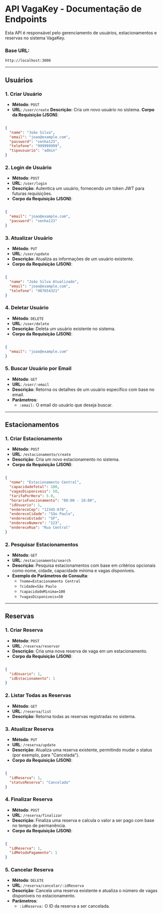 # API VagaKey - Documentação de Endpoints
Esta API é responsável pelo gerenciamento de usuários, estacionamentos e reservas no sistema VagaKey.

### **Base URL**:
`http://localhost:3000`

---

## Usuários
### 1. Criar Usuário
- **Método**: `POST`
- **URL**: `/user/create`
**Descrição**: Cria um novo usuário no sistema.
**Corpo da Requisição (JSON)**:
```json

{
  "name": "João Silva",
  "email": "joao@example.com",
  "password": "senha123",
  "telefone": "999999999",
  "tipousuario": "admin"
}
```

### 2. Login de Usuário
- **Método**: `POST`
- **URL**: `/user/login`
- **Descrição**: Autentica um usuário, fornecendo um token JWT para futuras requisições.
- **Corpo da Requisição (JSON)**:
```json

{
  "email": "joao@example.com",
  "password": "senha123"
}
```
### 3. Atualizar Usuário
- **Método**: `PUT`
- **URL**: `/user/update`
- **Descrição**: Atualiza as informações de um usuário existente.
- **Corpo da Requisição (JSON)**:
```json

{
  "name": "João Silva Atualizado",
  "email": "joao@example.com",
  "telefone": "987654321"
}
```

### 4. Deletar Usuário
- **Método**: `DELETE`
- **URL**: `/user/delete`
- **Descrição**: Deleta um usuário existente no sistema.
- **Corpo da Requisição (JSON)**:
```json

{
  "email": "joao@example.com"
}
```

### 5. Buscar Usuário por Email
- **Método**: `GET`
- **URL**: `/user/:email`
- **Descrição**: Retorna os detalhes de um usuário específico com base no email.
- **Parâmetros**:
    - `:email:` O email do usuário que deseja buscar.

---

## Estacionamentos
### 1. Criar Estacionamento
- **Método**: `POST`
- **URL**: `/estacionamento/create`
- **Descrição**: Cria um novo estacionamento no sistema.
- **Corpo da Requisição (JSON)**:
```json

{
  "nome": "Estacionamento Central",
  "capacidadeTotal": 100,
  "vagasDisponiveis": 50,
  "tarifaPorHora": 5.0,
  "horarioFuncionamento": "08:00 - 18:00",
  "idUsuario": 1,
  "enderecoCep": "12345-678",
  "enderecoCidade": "São Paulo",
  "enderecoEstado": "SP",
  "enderecoNumero": "123",
  "enderecoRua": "Rua Central"
}
```
### 2. Pesquisar Estacionamentos
- **Método**: `GET`
- **URL**: `/estacionamento/search`
- **Descrição**: Pesquisa estacionamentos com base em critérios opcionais como nome, cidade, capacidade mínima e vagas disponíveis.
- **Exemplo de Parâmetros de Consulta**:
    - `?nome=Estacionamento Central`
    - `?cidade=São Paulo`
    - `?capacidadeMinima=100`
    - `?vagasDisponiveis=50`

---

## Reservas
### 1. Criar Reserva

- **Método**: `POST`
- **URL**: `/reserva/reservar`
- **Descrição**: Cria uma nova reserva de vaga em um estacionamento.
- **Corpo da Requisição (JSON)**:
```json

{
  "idUsuario": 1,
  "idEstacionamento": 1
}
```

### 2. Listar Todas as Reservas
- **Método**: `GET`
- **URL**: `/reserva/list`
- **Descrição**: Retorna todas as reservas registradas no sistema.

### 3. Atualizar Reserva
- **Método**: `PUT`
- **URL**: `/reserva/update`
- **Descrição**: Atualiza uma reserva existente, permitindo mudar o status (por exemplo, para "Cancelada").
- **Corpo da Requisição (JSON)**:
```json

{
  "idReserva": 1,
  "statusReserva": "Cancelada"
}
```

### 4. Finalizar Reserva
- **Método**: `POST`
- **URL**: `/reserva/finalizar`
- **Descrição**: Finaliza uma reserva e calcula o valor a ser pago com base no tempo de permanência.
- **Corpo da Requisição (JSON)**:
```json

{
  "idReserva": 1,
  "idMetodoPagamento": 1
}
```

### 5. Cancelar Reserva
- **Método**: `DELETE`
- **URL**: `/reserva/cancelar/:idReserva`
- **Descrição**: Cancela uma reserva existente e atualiza o número de vagas disponíveis no estacionamento.
- **Parâmetros**:
    - `:idReserva:` O ID da reserva a ser cancelada.